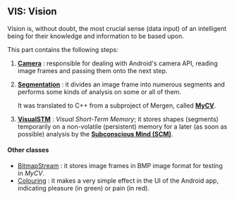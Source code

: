 ## VIS: Vision

Vision is, without doubt, the most crucial sense (data input) of an intelligent being
for their knowledge and information to be based upon.

This part contains the following steps:

1. [**Camera**](cpp/vis/camera.cpp) : responsible for dealing with Android's camera API,
   reading image frames and passing them onto the next step.

2. [**Segmentation**](cpp/vis/segmentation.cpp) : it divides an image frame into numerous segments
   and performs some kinds of analysis on some or all of them.

   It was translated to C++ from a subproject of Mergen, called [**MyCV**](https://github.com/fulcrum6378/mycv).

3. [**VisualSTM**](cpp/vis/visual_stm.cpp) : *Visual Short-Term Memory*; it stores shapes (segments)
   temporarily on a non-volatile (persistent) memory for a later (as soon as possible) analysis by
   the [**Subconscious Mind (SCM)**](cpp/scm).

#### Other classes

- [BitmapStream](cpp/vis/bitmap_stream.h) : it stores image frames in BMP image format for testing in *MyCV*.
- [Colouring](cpp/vis/colouring.h) : it makes a very simple effect in the UI of the Android app,
  indicating pleasure (in green) or pain (in red).
